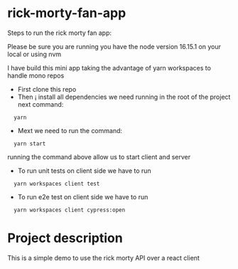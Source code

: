 # rick-morty-fan-app

Steps to run the rick morty fan app:

Please be sure you are running you have the node version 16.15.1 on your local or using nvm

I have build this mini app taking the advantage of yarn workspaces to handle mono repos

- First clone this repo
- Then ¡ install all dependencies we need running in the root of the project next command:

```shell
  yarn
```
- Mext we need to run the command:

```shell
  yarn start
```
running the command above allow us to start client and server

- To run unit tests on client side we have to run

```shell
  yarn workspaces client test
```

- To run e2e test on client side we have to run

```shell
  yarn workspaces client cypress:open
```

# Project description

This is a simple demo to use the rick morty API over a react client